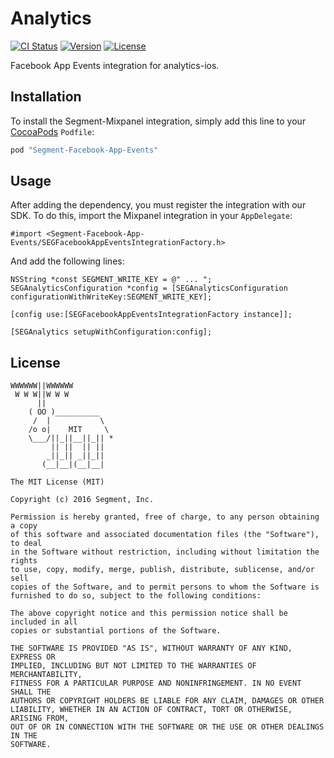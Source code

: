 # Analytics

[![CI Status](http://img.shields.io/travis/segment-integrations/analytics-ios-integration-facebook-app-events.svg?style=flat)](https://travis-ci.org/segment-integrations/analytics-ios-integration-facebook-app-events)
[![Version](https://img.shields.io/cocoapods/v/Segment-Facebook-App-Events.svg?style=flat)](http://cocoapods.org/pods/Segment-Facebook-App-Events)
[![License](https://img.shields.io/cocoapods/l/Segment-Facebook-App-Events.svg?style=flat)](http://cocoapods.org/pods/Segment-Facebook-App-Events)

Facebook App Events integration for analytics-ios.

## Installation

To install the Segment-Mixpanel integration, simply add this line to your [CocoaPods](http://cocoapods.org) `Podfile`:

```ruby
pod "Segment-Facebook-App-Events"
```

## Usage

After adding the dependency, you must register the integration with our SDK.  To do this, import the Mixpanel integration in your `AppDelegate`:

```
#import <Segment-Facebook-App-Events/SEGFacebookAppEventsIntegrationFactory.h>
```

And add the following lines:

```
NSString *const SEGMENT_WRITE_KEY = @" ... ";
SEGAnalyticsConfiguration *config = [SEGAnalyticsConfiguration configurationWithWriteKey:SEGMENT_WRITE_KEY];

[config use:[SEGFacebookAppEventsIntegrationFactory instance]];

[SEGAnalytics setupWithConfiguration:config];

```
## License

```
WWWWWW||WWWWWW
 W W W||W W W
      ||
    ( OO )__________
     /  |           \
    /o o|    MIT     \
    \___/||_||__||_|| *
         || ||  || ||
        _||_|| _||_||
       (__|__|(__|__|

The MIT License (MIT)

Copyright (c) 2016 Segment, Inc.

Permission is hereby granted, free of charge, to any person obtaining a copy
of this software and associated documentation files (the "Software"), to deal
in the Software without restriction, including without limitation the rights
to use, copy, modify, merge, publish, distribute, sublicense, and/or sell
copies of the Software, and to permit persons to whom the Software is
furnished to do so, subject to the following conditions:

The above copyright notice and this permission notice shall be included in all
copies or substantial portions of the Software.

THE SOFTWARE IS PROVIDED "AS IS", WITHOUT WARRANTY OF ANY KIND, EXPRESS OR
IMPLIED, INCLUDING BUT NOT LIMITED TO THE WARRANTIES OF MERCHANTABILITY,
FITNESS FOR A PARTICULAR PURPOSE AND NONINFRINGEMENT. IN NO EVENT SHALL THE
AUTHORS OR COPYRIGHT HOLDERS BE LIABLE FOR ANY CLAIM, DAMAGES OR OTHER
LIABILITY, WHETHER IN AN ACTION OF CONTRACT, TORT OR OTHERWISE, ARISING FROM,
OUT OF OR IN CONNECTION WITH THE SOFTWARE OR THE USE OR OTHER DEALINGS IN THE
SOFTWARE.
```
